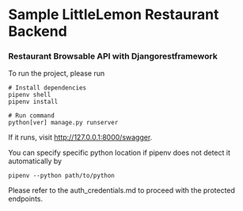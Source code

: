 # Sample LittleLemon Restaurant Backend
### Restaurant Browsable API with Djangorestframework

To run the project, please run 
```
# Install dependencies
pipenv shell
pipenv install

# Run command
python[ver] manage.py runserver
```
If it runs, visit http://127.0.0.1:8000/swagger.

You can specify specific python location if pipenv does not detect it automatically by 
```
pipenv --python path/to/python
```

Please refer to the auth_credentials.md to proceed with the protected endpoints.
